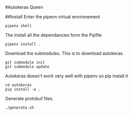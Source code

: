 #Autokeras Queen

##Install
Enter the pipevn virtual environement
```
pipenv shell
```

The install all the dependancies form the Pipfile
```
pipenv install .
```

Download the submodules. This is to download autokeras.
```
git submodule init
git submodule update
```

Autokeras doesn't work very well with pipenv so pip install it

```
cd autokeras
pip install -e .
```

Generate protobuf files.

```
./generate.sh
```



